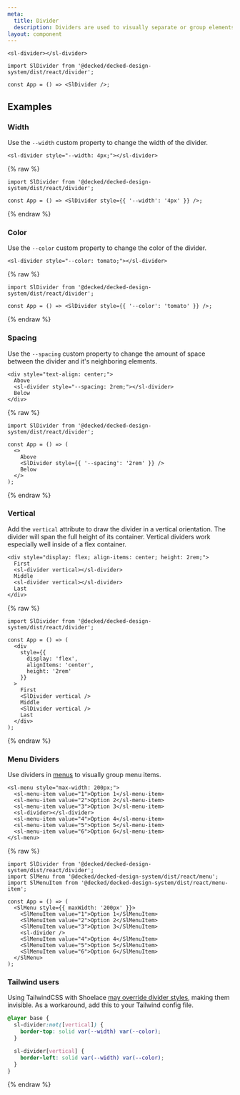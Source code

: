 ```yaml
---
meta:
  title: Divider
  description: Dividers are used to visually separate or group elements.
layout: component
---
```


```html:preview
<sl-divider></sl-divider>
```

```jsx:react
import SlDivider from '@decked/decked-design-system/dist/react/divider';

const App = () => <SlDivider />;
```

## Examples

### Width

Use the `--width` custom property to change the width of the divider.

```html:preview
<sl-divider style="--width: 4px;"></sl-divider>
```

{% raw %}

```jsx:react
import SlDivider from '@decked/decked-design-system/dist/react/divider';

const App = () => <SlDivider style={{ '--width': '4px' }} />;
```

{% endraw %}

### Color

Use the `--color` custom property to change the color of the divider.

```html:preview
<sl-divider style="--color: tomato;"></sl-divider>
```

{% raw %}

```jsx:react
import SlDivider from '@decked/decked-design-system/dist/react/divider';

const App = () => <SlDivider style={{ '--color': 'tomato' }} />;
```

{% endraw %}

### Spacing

Use the `--spacing` custom property to change the amount of space between the divider and it's neighboring elements.

```html:preview
<div style="text-align: center;">
  Above
  <sl-divider style="--spacing: 2rem;"></sl-divider>
  Below
</div>
```

{% raw %}

```jsx:react
import SlDivider from '@decked/decked-design-system/dist/react/divider';

const App = () => (
  <>
    Above
    <SlDivider style={{ '--spacing': '2rem' }} />
    Below
  </>
);
```

{% endraw %}

### Vertical

Add the `vertical` attribute to draw the divider in a vertical orientation. The divider will span the full height of its container. Vertical dividers work especially well inside of a flex container.

```html:preview
<div style="display: flex; align-items: center; height: 2rem;">
  First
  <sl-divider vertical></sl-divider>
  Middle
  <sl-divider vertical></sl-divider>
  Last
</div>
```

{% raw %}

```jsx:react
import SlDivider from '@decked/decked-design-system/dist/react/divider';

const App = () => (
  <div
    style={{
      display: 'flex',
      alignItems: 'center',
      height: '2rem'
    }}
  >
    First
    <SlDivider vertical />
    Middle
    <SlDivider vertical />
    Last
  </div>
);
```

{% endraw %}

### Menu Dividers

Use dividers in [menus](/components/menu) to visually group menu items.

```html:preview
<sl-menu style="max-width: 200px;">
  <sl-menu-item value="1">Option 1</sl-menu-item>
  <sl-menu-item value="2">Option 2</sl-menu-item>
  <sl-menu-item value="3">Option 3</sl-menu-item>
  <sl-divider></sl-divider>
  <sl-menu-item value="4">Option 4</sl-menu-item>
  <sl-menu-item value="5">Option 5</sl-menu-item>
  <sl-menu-item value="6">Option 6</sl-menu-item>
</sl-menu>
```

{% raw %}

```jsx:react
import SlDivider from '@decked/decked-design-system/dist/react/divider';
import SlMenu from '@decked/decked-design-system/dist/react/menu';
import SlMenuItem from '@decked/decked-design-system/dist/react/menu-item';

const App = () => (
  <SlMenu style={{ maxWidth: '200px' }}>
    <SlMenuItem value="1">Option 1</SlMenuItem>
    <SlMenuItem value="2">Option 2</SlMenuItem>
    <SlMenuItem value="3">Option 3</SlMenuItem>
    <sl-divider />
    <SlMenuItem value="4">Option 4</SlMenuItem>
    <SlMenuItem value="5">Option 5</SlMenuItem>
    <SlMenuItem value="6">Option 6</SlMenuItem>
  </SlMenu>
);
```

### Tailwind users

Using TailwindCSS with Shoelace [may override divider styles](https://github.com/shoelace-style/shoelace/issues/2088), making them invisible. As a workaround, add this to your Tailwind config file.

```css
@layer base {
  sl-divider:not([vertical]) {
    border-top: solid var(--width) var(--color);
  }

  sl-divider[vertical] {
    border-left: solid var(--width) var(--color);
  }
}
```

{% endraw %}
